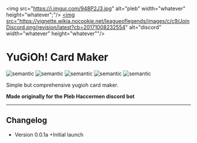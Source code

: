 

<img src="https://i.imgur.com/948P2J3.jpg" alt="pleb" width="whatever" height="whatever";"/>
<a href="https://discord.gg/7bzzNUU">
<img src="https://vignette.wikia.nocookie.net/leagueoflegends/images/c/c9/JoinDiscord.png/revision/latest?cb=20171008232554" alt="discord" width="whatever" height="whatever""/> 
</a>

# YuGiOh! Card Maker

<img src="https://david-dm.org/AlaaZorkane/YgoCardMaker.svg" alt="semantic" > <img src="https://img.shields.io/npm/v/npm.svg" alt="semantic" > <img src="https://img.shields.io/badge/ReactJS-latest-blue.svg" alt="semantic" > <img src="https://img.shields.io/badge/SemanticUI-v2.3.1-brightgreen.svg" alt="semantic" > <img src="https://img.shields.io/badge/NextJs-v6.0.0-yellow.svg" alt="semantic" >

Simple but comprehensive yugioh card maker.

**Made originally for the Pleb Haccermen discord bot**

------------

## Changelog

- Version 0.0.1a
    +Initial launch
